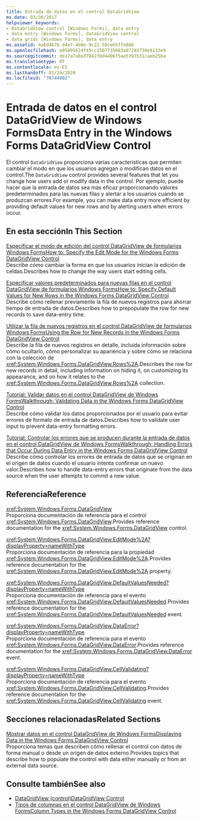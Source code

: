```yaml
---
title: Entrada de datos en el control DataGridView
ms.date: 03/30/2017
helpviewer_keywords:
- DataGridView control [Windows Forms], data entry
- data entry [Windows Forms], dataGridView control
- data grids [Windows Forms], data entry
ms.assetid: 4a6d4676-d4e7-4b0e-9c22-50ce65ffe0d6
ms.openlocfilehash: e95095624f45cc1507735083a87293730e9133e9
ms.sourcegitcommit: de17a7a0a37042f0d4406f5ae5393531caeb25ba
ms.translationtype: MT
ms.contentlocale: es-ES
ms.lasthandoff: 01/24/2020
ms.locfileid: "76744002"
---
```

# <a name="data-entry-in-the-windows-forms-datagridview-control"></a><span data-ttu-id="ca7f1-102">Entrada de datos en el control DataGridView de Windows Forms</span><span class="sxs-lookup"><span data-stu-id="ca7f1-102">Data Entry in the Windows Forms DataGridView Control</span></span>
<span data-ttu-id="ca7f1-103">El control `DataGridView` proporciona varias características que permiten cambiar el modo en que los usuarios agregan o modifican datos en el control.</span><span class="sxs-lookup"><span data-stu-id="ca7f1-103">The `DataGridView` control provides several features that let you change how users add or modify data in the control.</span></span> <span data-ttu-id="ca7f1-104">Por ejemplo, puede hacer que la entrada de datos sea más eficaz proporcionando valores predeterminados para las nuevas filas y alertar a los usuarios cuando se produzcan errores.</span><span class="sxs-lookup"><span data-stu-id="ca7f1-104">For example, you can make data entry more efficient by providing default values for new rows and by alerting users when errors occur.</span></span>  
  
## <a name="in-this-section"></a><span data-ttu-id="ca7f1-105">En esta sección</span><span class="sxs-lookup"><span data-stu-id="ca7f1-105">In This Section</span></span>  
 [<span data-ttu-id="ca7f1-106">Especificar el modo de edición del control DataGridView de formularios Windows Forms</span><span class="sxs-lookup"><span data-stu-id="ca7f1-106">How to: Specify the Edit Mode for the Windows Forms DataGridView Control</span></span>](how-to-specify-the-edit-mode-for-the-windows-forms-datagridview-control.md)  
 <span data-ttu-id="ca7f1-107">Describe cómo cambiar la forma en que los usuarios inician la edición de celdas.</span><span class="sxs-lookup"><span data-stu-id="ca7f1-107">Describes how to change the way users start editing cells.</span></span>  
  
 [<span data-ttu-id="ca7f1-108">Especificar valores predeterminados para nuevas filas en el control DataGridView de formularios Windows Forms</span><span class="sxs-lookup"><span data-stu-id="ca7f1-108">How to: Specify Default Values for New Rows in the Windows Forms DataGridView Control</span></span>](specify-default-values-for-new-rows-in-the-datagrid.md)  
 <span data-ttu-id="ca7f1-109">Describe cómo rellenar previamente la fila de nuevos registros para ahorrar tiempo de entrada de datos.</span><span class="sxs-lookup"><span data-stu-id="ca7f1-109">Describes how to prepopulate the row for new records to save data-entry time.</span></span>  
  
 [<span data-ttu-id="ca7f1-110">Utilizar la fila de nuevos registros en el control DataGridView de formularios Windows Forms</span><span class="sxs-lookup"><span data-stu-id="ca7f1-110">Using the Row for New Records in the Windows Forms DataGridView Control</span></span>](using-the-row-for-new-records-in-the-windows-forms-datagridview-control.md)  
 <span data-ttu-id="ca7f1-111">Describe la fila de nuevos registros en detalle, incluida información sobre cómo ocultarlo, cómo personalizar su apariencia y sobre cómo se relaciona con la colección de <xref:System.Windows.Forms.DataGridView.Rows%2A>.</span><span class="sxs-lookup"><span data-stu-id="ca7f1-111">Describes the row for new records in detail, including information on hiding it, on customizing its appearance, and on how it relates to the <xref:System.Windows.Forms.DataGridView.Rows%2A> collection.</span></span>  
  
 [<span data-ttu-id="ca7f1-112">Tutorial: Validar datos en el control DataGridView de Windows Forms</span><span class="sxs-lookup"><span data-stu-id="ca7f1-112">Walkthrough: Validating Data in the Windows Forms DataGridView Control</span></span>](walkthrough-validating-data-in-the-windows-forms-datagridview-control.md)  
 <span data-ttu-id="ca7f1-113">Describe cómo validar los datos proporcionados por el usuario para evitar errores de formato de entrada de datos.</span><span class="sxs-lookup"><span data-stu-id="ca7f1-113">Describes how to validate user input to prevent data-entry formatting errors.</span></span>  
  
 [<span data-ttu-id="ca7f1-114">Tutorial: Controlar los errores que se producen durante la entrada de datos en el control DataGridView de Windows Forms</span><span class="sxs-lookup"><span data-stu-id="ca7f1-114">Walkthrough: Handling Errors that Occur During Data Entry in the Windows Forms DataGridView Control</span></span>](handling-errors-that-occur-during-data-entry-in-the-datagrid.md)  
 <span data-ttu-id="ca7f1-115">Describe cómo controlar los errores de entrada de datos que se originan en el origen de datos cuando el usuario intenta confirmar un nuevo valor.</span><span class="sxs-lookup"><span data-stu-id="ca7f1-115">Describes how to handle data-entry errors that originate from the data source when the user attempts to commit a new value.</span></span>  
  
## <a name="reference"></a><span data-ttu-id="ca7f1-116">Referencia</span><span class="sxs-lookup"><span data-stu-id="ca7f1-116">Reference</span></span>  
 <xref:System.Windows.Forms.DataGridView>  
 <span data-ttu-id="ca7f1-117">Proporciona documentación de referencia para el control <xref:System.Windows.Forms.DataGridView>.</span><span class="sxs-lookup"><span data-stu-id="ca7f1-117">Provides reference documentation for the <xref:System.Windows.Forms.DataGridView> control.</span></span>  
  
 <xref:System.Windows.Forms.DataGridView.EditMode%2A?displayProperty=nameWithType>  
 <span data-ttu-id="ca7f1-118">Proporciona documentación de referencia para la propiedad <xref:System.Windows.Forms.DataGridView.EditMode%2A>.</span><span class="sxs-lookup"><span data-stu-id="ca7f1-118">Provides reference documentation for the <xref:System.Windows.Forms.DataGridView.EditMode%2A> property.</span></span>  
  
 <xref:System.Windows.Forms.DataGridView.DefaultValuesNeeded?displayProperty=nameWithType>  
 <span data-ttu-id="ca7f1-119">Proporciona documentación de referencia para el evento <xref:System.Windows.Forms.DataGridView.DefaultValuesNeeded>.</span><span class="sxs-lookup"><span data-stu-id="ca7f1-119">Provides reference documentation for the <xref:System.Windows.Forms.DataGridView.DefaultValuesNeeded> event.</span></span>  
  
 <xref:System.Windows.Forms.DataGridView.DataError?displayProperty=nameWithType>  
 <span data-ttu-id="ca7f1-120">Proporciona documentación de referencia para el evento <xref:System.Windows.Forms.DataGridView.DataError>.</span><span class="sxs-lookup"><span data-stu-id="ca7f1-120">Provides reference documentation for the <xref:System.Windows.Forms.DataGridView.DataError> event.</span></span>  
  
 <xref:System.Windows.Forms.DataGridView.CellValidating?displayProperty=nameWithType>  
 <span data-ttu-id="ca7f1-121">Proporciona documentación de referencia para el evento <xref:System.Windows.Forms.DataGridView.CellValidating>.</span><span class="sxs-lookup"><span data-stu-id="ca7f1-121">Provides reference documentation for the <xref:System.Windows.Forms.DataGridView.CellValidating> event.</span></span>  
  
## <a name="related-sections"></a><span data-ttu-id="ca7f1-122">Secciones relacionadas</span><span class="sxs-lookup"><span data-stu-id="ca7f1-122">Related Sections</span></span>  
 [<span data-ttu-id="ca7f1-123">Mostrar datos en el control DataGridView de Windows Forms</span><span class="sxs-lookup"><span data-stu-id="ca7f1-123">Displaying Data in the Windows Forms DataGridView Control</span></span>](displaying-data-in-the-windows-forms-datagridview-control.md)  
 <span data-ttu-id="ca7f1-124">Proporciona temas que describen cómo rellenar el control con datos de forma manual o desde un origen de datos externo.</span><span class="sxs-lookup"><span data-stu-id="ca7f1-124">Provides topics that describe how to populate the control with data either manually or from an external data source.</span></span>  
  
## <a name="see-also"></a><span data-ttu-id="ca7f1-125">Consulte también</span><span class="sxs-lookup"><span data-stu-id="ca7f1-125">See also</span></span>

- [<span data-ttu-id="ca7f1-126">DataGridView (control)</span><span class="sxs-lookup"><span data-stu-id="ca7f1-126">DataGridView Control</span></span>](datagridview-control-windows-forms.md)
- [<span data-ttu-id="ca7f1-127">Tipos de columnas en el control DataGridView de Windows Forms</span><span class="sxs-lookup"><span data-stu-id="ca7f1-127">Column Types in the Windows Forms DataGridView Control</span></span>](column-types-in-the-windows-forms-datagridview-control.md)
